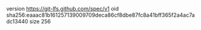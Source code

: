 version https://git-lfs.github.com/spec/v1
oid sha256:eaaac81b161257139009709deca86cf8dbe87fc8a41bff365f2a4ac7adc13440
size 256
